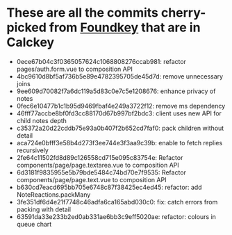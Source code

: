# These are all the commits cherry-picked from [Foundkey](https://akkoma.dev/FoundKeyGang/FoundKey) that are in Calckey

- 0ece67b04c3f0365057624c1068808276ccab981: refactor pages/auth.form.vue to composition API
- 4bc9610d8bf5af736b5e89e4782395705de45d7d: remove unnecessary joins
- 9ee609d70082f7a6dc119a5d83c0e7c5e1208676: enhance privacy of notes
- 0fec6e10477b1c1b95d9469fbaf4e249a3722f12: remove ms dependency
- 46fff77accbe8bf0fd3cc88170d67b997bf2bdc3:  client uses new API for child notes depth
- c35372a20d22cddb75e93a0b407f2b652cd7faf0:  pack children without detail
- aca724e0bfff3e58b4d273f3ee744e3f3aa9c39b: enable to fetch replies recursively
- 2fe64c11502fd8d89c126558cd715e095c83754e: Refactor components/page/page.textarea.vue to composition API
- 6d3181f9835955e5b79bde5484c74bd70e7f9535: Refactor components/page/page.text.vue to composition API
- b630cd7eacd695bb705e6748c87f38425ec4ed45:  refactor: add NoteReactions.packMany
- 3fe351df6d4e21f7748c46adfa6ca165abd030c0: fix: catch errors from packing with detail
- 63591da33e233b2ed0ab331ae6bb3c9eff5020ae: refactor: colours in queue chart 
